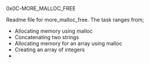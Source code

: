 0x0C-MORE_MALLOC_FREE

Readme file for more_malloc_free.
The task ranges from;
- Allocating memory using malloc
- Concatenating two strings
- Allocating memory for an array using malloc
- Creating an array of integers
- 
